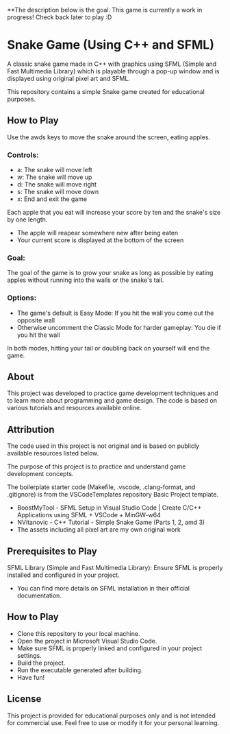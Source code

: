 **The description below is the goal. This game is currently a work in progress! Check back later to play :D

# Snake Game (Using C++ and SFML)
A classic snake game made in C++ with graphics using SFML (Simple and Fast Multimedia Library) which is playable through a pop-up window and is displayed using original pixel art and SFML.

This repository contains a simple Snake game created for educational purposes. 

## How to Play

Use the awds keys to move the snake around the screen, eating apples.

### Controls:
- a: The snake will move left
- w: The snake will move up
- d: The snake will move right
- s: The snake will move down
- x: End and exit the game

Each apple that you eat will increase your score by ten and the snake's size by one length.
- The apple will reapear somewhere new after being eaten
- Your current score is displayed at the bottom of the screen

### Goal:
The goal of the game is to grow your snake as long as possible by eating apples without running into the walls or the snake's tail. 

### Options: 
- The game's default is Easy Mode: If you hit the wall you come out the opposite wall
- Otherwise uncomment the Classic Mode for harder gameplay: You die if you hit the wall

In both modes, hitting your tail or doubling back on yourself will end the game.

## About

This project was developed to practice game development techniques and to learn more about programming and game design. The code is based on various tutorials and resources available online.

## Attribution

The code used in this project is not original and is based on publicly available resources listed below. 

The purpose of this project is to practice and understand game development concepts.

The boilerplate starter code (Makefile, .vscode, .clang-format, and .gitignore) is from the VSCodeTemplates repository Basic Project template.

- BoostMyTool - SFML Setup in Visual Studio Code | Create C/C++ Applications using SFML + VSCode + MinGW-w64
- NVitanovic - C++ Tutorial - Simple Snake Game (Parts 1, 2, amd 3)
- The assets including all pixel art are my own original work

## Prerequisites to Play

SFML Library (Simple and Fast Multimedia Library): Ensure SFML is properly installed and configured in your project. 
- You can find more details on SFML installation in their official documentation.

## How to Play
- Clone this repository to your local machine.
- Open the project in Microsoft Visual Studio Code.
- Make sure SFML is properly linked and configured in your project settings.
- Build the project.
- Run the executable generated after building.
- Have fun!

## License

This project is provided for educational purposes only and is not intended for commercial use. Feel free to use or modify it for your personal learning.
